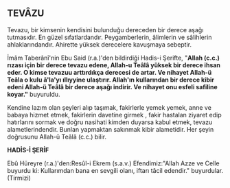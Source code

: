 ## TEVÂZU

Tevazu, bir kimsenin kendisini bulunduğu dereceden bir derece aşağı tutmasıdır. En güzel sıfatlardandır. Peygamberlerin, âlimlerin ve sâlihlerin ahlaklarındandır. Ahirette yüksek derecelere kavuşmaya sebeptir.

İmâm Taberânî'nin Ebu Said (r.a.)'den bildirdiği Hadis-i Şerifte, "**Allah (c.c.) rızası için bir derece tevazu edene, Allah-u Teâlâ yüksek bir derece ihsan eder. O kimse tevazuu arttırdıkça derecesi de artar. Ve nihayet Allah-ü Teâla o kulu â'la'yı ıllıyyine ulaştırır. Allah'ın kullarından bir derece kibir edeni Allah-ü Teâlâ bir derece aşağı indirir. Ve nihayet onu esfeli safiline koyar."** buyuruldu.

Kendine lazım olan şeyleri alıp taşımak, fakirlerle ye­mek yemek, anne ve babaya hizmet etmek, fakirlerin davetine girmek , fakir hastalan ziyaret edip hatırlarını sormak ve doğru nasihati kimden duyarsa kabul et­mek, tevazu alametlerindendir. Bunlan yapmaktan sakınmak kibir alametidir. Her şeyin doğrusunu Allah-û Teâlâ (c.c.) bilir.

**HADİS-İ ŞERİF**

Ebû Hüreyre (r.a.)'den:Resûl-i Ekrem (s.a.v.) Efendimiz:"Allah Azze ve Celle buyurdu ki: Kullarımdan bana en sevgili olanı, iftarı tâcil edendir." buyurdular. (Tirmizi)
